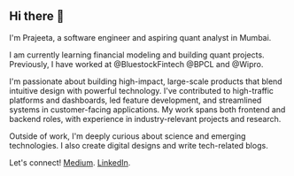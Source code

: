## Hi there 👋 
I'm Prajeeta, a software engineer and aspiring quant analyst in Mumbai.

I am currently learning financial modeling and building quant projects. Previously, I have worked at @BluestockFintech @BPCL and @Wipro.

I'm passionate about building high-impact, large-scale products that blend intuitive design with powerful technology. I've contributed to high-traffic platforms and dashboards, led feature development, and streamlined systems in customer-facing applications. My work spans both frontend and backend roles, with experience in industry-relevant projects and research.

Outside of work, I'm deeply curious about science and emerging technologies. I also create digital designs and write tech-related blogs. 

Let's connect!
[Medium](https://prajeetapal.medium.com/).
[LinkedIn](https://www.linkedin.com/in/prajeeta-pal-802a63230/).

